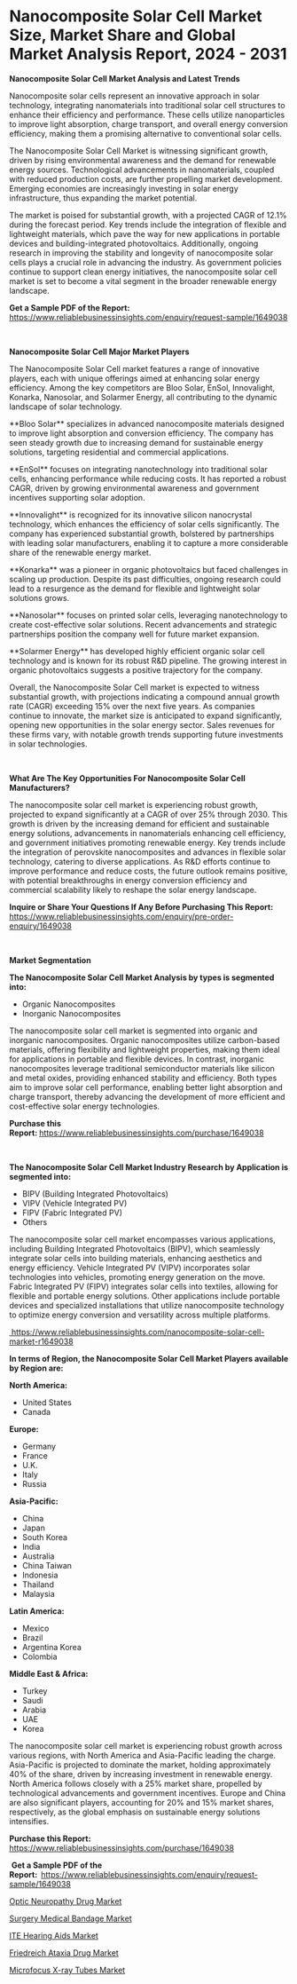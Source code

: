 <p><h1>Nanocomposite Solar Cell Market Size, Market Share and Global Market Analysis Report, 2024 - 2031</h1></p><p><strong>Nanocomposite Solar Cell Market Analysis and Latest Trends</strong></p>
<p><p>Nanocomposite solar cells represent an innovative approach in solar technology, integrating nanomaterials into traditional solar cell structures to enhance their efficiency and performance. These cells utilize nanoparticles to improve light absorption, charge transport, and overall energy conversion efficiency, making them a promising alternative to conventional solar cells.</p><p>The Nanocomposite Solar Cell Market is witnessing significant growth, driven by rising environmental awareness and the demand for renewable energy sources. Technological advancements in nanomaterials, coupled with reduced production costs, are further propelling market development. Emerging economies are increasingly investing in solar energy infrastructure, thus expanding the market potential.</p><p>The market is poised for substantial growth, with a projected CAGR of 12.1% during the forecast period. Key trends include the integration of flexible and lightweight materials, which pave the way for new applications in portable devices and building-integrated photovoltaics. Additionally, ongoing research in improving the stability and longevity of nanocomposite solar cells plays a crucial role in advancing the industry. As government policies continue to support clean energy initiatives, the nanocomposite solar cell market is set to become a vital segment in the broader renewable energy landscape.</p></p>
<p><strong>Get a Sample PDF of the Report:&nbsp;</strong> <a href="https://www.reliablebusinessinsights.com/enquiry/request-sample/1649038?utm_campaign=1588&utm_medium=2&utm_source=Github&utm_content=ia&utm_term=15102024&utm_id=nanocomposite-solar-cell">https://www.reliablebusinessinsights.com/enquiry/request-sample/1649038</a></p>
<p>&nbsp;</p>
<p><strong>Nanocomposite Solar Cell Major Market Players</strong></p>
<p><p>The Nanocomposite Solar Cell market features a range of innovative players, each with unique offerings aimed at enhancing solar energy efficiency. Among the key competitors are Bloo Solar, EnSol, Innovalight, Konarka, Nanosolar, and Solarmer Energy, all contributing to the dynamic landscape of solar technology.</p><p>**Bloo Solar** specializes in advanced nanocomposite materials designed to improve light absorption and conversion efficiency. The company has seen steady growth due to increasing demand for sustainable energy solutions, targeting residential and commercial applications.</p><p>**EnSol** focuses on integrating nanotechnology into traditional solar cells, enhancing performance while reducing costs. It has reported a robust CAGR, driven by growing environmental awareness and government incentives supporting solar adoption.</p><p>**Innovalight** is recognized for its innovative silicon nanocrystal technology, which enhances the efficiency of solar cells significantly. The company has experienced substantial growth, bolstered by partnerships with leading solar manufacturers, enabling it to capture a more considerable share of the renewable energy market.</p><p>**Konarka** was a pioneer in organic photovoltaics but faced challenges in scaling up production. Despite its past difficulties, ongoing research could lead to a resurgence as the demand for flexible and lightweight solar solutions grows.</p><p>**Nanosolar** focuses on printed solar cells, leveraging nanotechnology to create cost-effective solar solutions. Recent advancements and strategic partnerships position the company well for future market expansion.</p><p>**Solarmer Energy** has developed highly efficient organic solar cell technology and is known for its robust R&D pipeline. The growing interest in organic photovoltaics suggests a positive trajectory for the company.</p><p>Overall, the Nanocomposite Solar Cell market is expected to witness substantial growth, with projections indicating a compound annual growth rate (CAGR) exceeding 15% over the next five years. As companies continue to innovate, the market size is anticipated to expand significantly, opening new opportunities in the solar energy sector. Sales revenues for these firms vary, with notable growth trends supporting future investments in solar technologies.</p></p>
<p>&nbsp;</p>
<p><strong>What Are The Key Opportunities For Nanocomposite Solar Cell Manufacturers?</strong></p>
<p><p>The nanocomposite solar cell market is experiencing robust growth, projected to expand significantly at a CAGR of over 25% through 2030. This growth is driven by the increasing demand for efficient and sustainable energy solutions, advancements in nanomaterials enhancing cell efficiency, and government initiatives promoting renewable energy. Key trends include the integration of perovskite nanocomposites and advances in flexible solar technology, catering to diverse applications. As R&D efforts continue to improve performance and reduce costs, the future outlook remains positive, with potential breakthroughs in energy conversion efficiency and commercial scalability likely to reshape the solar energy landscape.</p></p>
<p><strong>Inquire or Share Your Questions If Any Before Purchasing This Report:</strong> <a href="https://www.reliablebusinessinsights.com/enquiry/pre-order-enquiry/1649038?utm_campaign=1588&utm_medium=2&utm_source=Github&utm_content=ia&utm_term=15102024&utm_id=nanocomposite-solar-cell">https://www.reliablebusinessinsights.com/enquiry/pre-order-enquiry/1649038</a></p>
<p>&nbsp;</p>
<p><strong>Market Segmentation</strong></p>
<p><strong>The Nanocomposite Solar Cell Market Analysis by types is segmented into:</strong></p>
<p><ul><li>Organic Nanocomposites</li><li>Inorganic Nanocomposites</li></ul></p>
<p><p>The nanocomposite solar cell market is segmented into organic and inorganic nanocomposites. Organic nanocomposites utilize carbon-based materials, offering flexibility and lightweight properties, making them ideal for applications in portable and flexible devices. In contrast, inorganic nanocomposites leverage traditional semiconductor materials like silicon and metal oxides, providing enhanced stability and efficiency. Both types aim to improve solar cell performance, enabling better light absorption and charge transport, thereby advancing the development of more efficient and cost-effective solar energy technologies.</p></p>
<p><strong>Purchase this Report:&nbsp;</strong><a href="https://www.reliablebusinessinsights.com/purchase/1649038?utm_campaign=1588&utm_medium=2&utm_source=Github&utm_content=ia&utm_term=15102024&utm_id=nanocomposite-solar-cell">https://www.reliablebusinessinsights.com/purchase/1649038</a></p>
<p>&nbsp;</p>
<p><strong>The Nanocomposite Solar Cell Market Industry Research by Application is segmented into:</strong></p>
<p><ul><li>BIPV (Building Integrated Photovoltaics)</li><li>VIPV (Vehicle Integrated PV)</li><li>FIPV (Fabric Integrated PV)</li><li>Others</li></ul></p>
<p><p>The nanocomposite solar cell market encompasses various applications, including Building Integrated Photovoltaics (BIPV), which seamlessly integrate solar cells into building materials, enhancing aesthetics and energy efficiency. Vehicle Integrated PV (VIPV) incorporates solar technologies into vehicles, promoting energy generation on the move. Fabric Integrated PV (FIPV) integrates solar cells into textiles, allowing for flexible and portable energy solutions. Other applications include portable devices and specialized installations that utilize nanocomposite technology to optimize energy conversion and versatility across multiple platforms.</p></p>
<p><a href="https://www.reliablebusinessinsights.com/nanocomposite-solar-cell-market-r1649038?utm_campaign=1588&utm_medium=2&utm_source=Github&utm_content=ia&utm_term=15102024&utm_id=nanocomposite-solar-cell">&nbsp;https://www.reliablebusinessinsights.com/nanocomposite-solar-cell-market-r1649038</a></p>
<p><strong>In terms of Region, the Nanocomposite Solar Cell Market Players available by Region are:</strong></p>
<p>
    <p> <strong> North America: </strong>
        <ul>
            <li>United States</li>
            <li>Canada</li>
        </ul>
        </p> 
    <p> <strong> Europe: </strong>
        <ul>
            <li>Germany</li>
            <li>France</li>
            <li>U.K.</li>
            <li>Italy</li>
            <li>Russia</li>
        </ul>
        </p> 
    <p> <strong> Asia-Pacific: </strong>
        <ul>
            <li>China</li>
            <li>Japan</li>
            <li>South Korea</li>
            <li>India</li>
            <li>Australia</li>
            <li>China Taiwan</li>
            <li>Indonesia</li>
            <li>Thailand</li>
            <li>Malaysia</li>
        </ul>
        </p> 
    <p> <strong> Latin America: </strong>
        <ul>
            <li>Mexico</li>
            <li>Brazil</li>
            <li>Argentina Korea</li>
            <li>Colombia</li>
        </ul>
        </p> 
    <p> <strong> Middle East & Africa: </strong>
        <ul>
            <li>Turkey</li>
            <li>Saudi</li>
            <li>Arabia</li>
            <li>UAE</li>
            <li>Korea</li>
        </ul>
    </p>
    </p>
<p><p>The nanocomposite solar cell market is experiencing robust growth across various regions, with North America and Asia-Pacific leading the charge. Asia-Pacific is projected to dominate the market, holding approximately 40% of the share, driven by increasing investment in renewable energy. North America follows closely with a 25% market share, propelled by technological advancements and government incentives. Europe and China are also significant players, accounting for 20% and 15% market shares, respectively, as the global emphasis on sustainable energy solutions intensifies.</p></p>
<p><strong>Purchase this Report: </strong><a href="https://www.reliablebusinessinsights.com/purchase/1649038?utm_campaign=1588&utm_medium=2&utm_source=Github&utm_content=ia&utm_term=15102024&utm_id=nanocomposite-solar-cell">https://www.reliablebusinessinsights.com/purchase/1649038</a></p>
<p>&nbsp;<strong>Get a Sample PDF of the Report:&nbsp;&nbsp;</strong><a href="https://www.reliablebusinessinsights.com/enquiry/request-sample/1649038?utm_campaign=1588&utm_medium=2&utm_source=Github&utm_content=ia&utm_term=15102024&utm_id=nanocomposite-solar-cell">https://www.reliablebusinessinsights.com/enquiry/request-sample/1649038</a></p>
<p><strong></strong></p>
<p><p><a href="https://www.linkedin.com/pulse/competitive-intelligence-optic-neuropathy-drug-market-key-players-ch97f?utm_campaign=1588&utm_medium=2&utm_source=Github&utm_content=ia&utm_term=15102024&utm_id=nanocomposite-solar-cell">Optic Neuropathy Drug Market</a></p><p><a href="https://www.linkedin.com/pulse/surgery-medical-bandage-market-share-size-trends-industry-analysis-m6h8c?trk=public_post_embed_feed-article-content&utm_campaign=1588&utm_medium=2&utm_source=Github&utm_content=ia&utm_term=15102024&utm_id=nanocomposite-solar-cell">Surgery Medical Bandage Market</a></p><p><a href="https://www.linkedin.com/pulse/ite-hearing-aids-market-overview-forecast-2024-2031-detailed-iuovc?trk=public_post_embed_feed-article-content&utm_campaign=1588&utm_medium=2&utm_source=Github&utm_content=ia&utm_term=15102024&utm_id=nanocomposite-solar-cell">ITE Hearing Aids Market</a></p><p><a href="https://www.linkedin.com/pulse/pioneering-growth-analyzing-global-friedreich-ataxia-drug-market-cndme?trk=public_post_embed_feed-article-content&utm_campaign=1588&utm_medium=2&utm_source=Github&utm_content=ia&utm_term=15102024&utm_id=nanocomposite-solar-cell">Friedreich Ataxia Drug Market</a></p><p><a href="https://github.com/gulaimolin/Market-Research-Report-List-6/blob/main/microfocus-x-ray-tubes-market.md?utm_campaign=1588&utm_medium=2&utm_source=Github&utm_content=ia&utm_term=15102024&utm_id=nanocomposite-solar-cell">Microfocus X-ray Tubes Market</a></p></p>